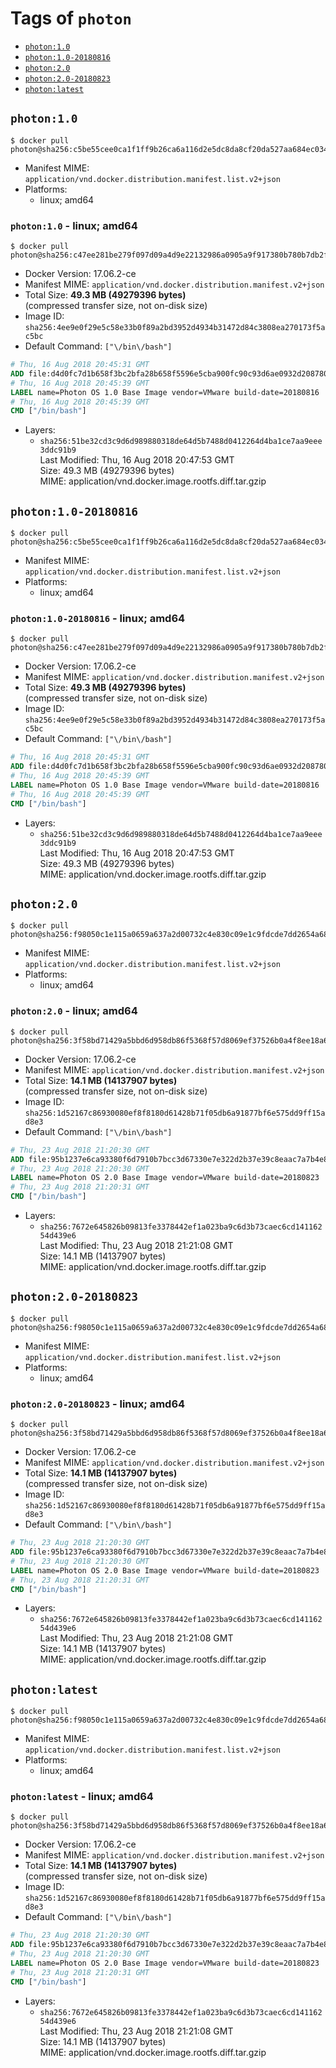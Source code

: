 <!-- THIS FILE IS GENERATED VIA './update-remote.sh' -->

# Tags of `photon`

-	[`photon:1.0`](#photon10)
-	[`photon:1.0-20180816`](#photon10-20180816)
-	[`photon:2.0`](#photon20)
-	[`photon:2.0-20180823`](#photon20-20180823)
-	[`photon:latest`](#photonlatest)

## `photon:1.0`

```console
$ docker pull photon@sha256:c5be55cee0ca1f1ff9b26ca6a116d2e5dc8da8cf20da527aa684ec034f3b8b6c
```

-	Manifest MIME: `application/vnd.docker.distribution.manifest.list.v2+json`
-	Platforms:
	-	linux; amd64

### `photon:1.0` - linux; amd64

```console
$ docker pull photon@sha256:c47ee281be279f097d09a4d9e22132986a0905a9f917380b780b7db2fcc67d4c
```

-	Docker Version: 17.06.2-ce
-	Manifest MIME: `application/vnd.docker.distribution.manifest.v2+json`
-	Total Size: **49.3 MB (49279396 bytes)**  
	(compressed transfer size, not on-disk size)
-	Image ID: `sha256:4ee9e0f29e5c58e33b0f89a2bd3952d4934b31472d84c3808ea270173f5ac5bc`
-	Default Command: `["\/bin\/bash"]`

```dockerfile
# Thu, 16 Aug 2018 20:45:31 GMT
ADD file:d4d0fc7d1b658f3bc2bfa28b658f5596e5cba900fc90c93d6ae0932d2087809f in / 
# Thu, 16 Aug 2018 20:45:39 GMT
LABEL name=Photon OS 1.0 Base Image vendor=VMware build-date=20180816
# Thu, 16 Aug 2018 20:45:39 GMT
CMD ["/bin/bash"]
```

-	Layers:
	-	`sha256:51be32cd3c9d6d989880318de64d5b7488d0412264d4ba1ce7aa9eee3ddc91b9`  
		Last Modified: Thu, 16 Aug 2018 20:47:53 GMT  
		Size: 49.3 MB (49279396 bytes)  
		MIME: application/vnd.docker.image.rootfs.diff.tar.gzip

## `photon:1.0-20180816`

```console
$ docker pull photon@sha256:c5be55cee0ca1f1ff9b26ca6a116d2e5dc8da8cf20da527aa684ec034f3b8b6c
```

-	Manifest MIME: `application/vnd.docker.distribution.manifest.list.v2+json`
-	Platforms:
	-	linux; amd64

### `photon:1.0-20180816` - linux; amd64

```console
$ docker pull photon@sha256:c47ee281be279f097d09a4d9e22132986a0905a9f917380b780b7db2fcc67d4c
```

-	Docker Version: 17.06.2-ce
-	Manifest MIME: `application/vnd.docker.distribution.manifest.v2+json`
-	Total Size: **49.3 MB (49279396 bytes)**  
	(compressed transfer size, not on-disk size)
-	Image ID: `sha256:4ee9e0f29e5c58e33b0f89a2bd3952d4934b31472d84c3808ea270173f5ac5bc`
-	Default Command: `["\/bin\/bash"]`

```dockerfile
# Thu, 16 Aug 2018 20:45:31 GMT
ADD file:d4d0fc7d1b658f3bc2bfa28b658f5596e5cba900fc90c93d6ae0932d2087809f in / 
# Thu, 16 Aug 2018 20:45:39 GMT
LABEL name=Photon OS 1.0 Base Image vendor=VMware build-date=20180816
# Thu, 16 Aug 2018 20:45:39 GMT
CMD ["/bin/bash"]
```

-	Layers:
	-	`sha256:51be32cd3c9d6d989880318de64d5b7488d0412264d4ba1ce7aa9eee3ddc91b9`  
		Last Modified: Thu, 16 Aug 2018 20:47:53 GMT  
		Size: 49.3 MB (49279396 bytes)  
		MIME: application/vnd.docker.image.rootfs.diff.tar.gzip

## `photon:2.0`

```console
$ docker pull photon@sha256:f98050c1e115a0659a637a2d00732c4e830c09e1c9fdcde7dd2654a681ece030
```

-	Manifest MIME: `application/vnd.docker.distribution.manifest.list.v2+json`
-	Platforms:
	-	linux; amd64

### `photon:2.0` - linux; amd64

```console
$ docker pull photon@sha256:3f58bd71429a5bbd6d958db86f5368f57d8069ef37526b0a4f8ee18a6f7fb978
```

-	Docker Version: 17.06.2-ce
-	Manifest MIME: `application/vnd.docker.distribution.manifest.v2+json`
-	Total Size: **14.1 MB (14137907 bytes)**  
	(compressed transfer size, not on-disk size)
-	Image ID: `sha256:1d52167c86930080ef8f8180d61428b71f05db6a91877bf6e575dd9ff15ad8e3`
-	Default Command: `["\/bin\/bash"]`

```dockerfile
# Thu, 23 Aug 2018 21:20:30 GMT
ADD file:95b1237e6ca93380f6d7910b7bcc3d67330e7e322d2b37e39c8eaac7a7b4e8a0 in / 
# Thu, 23 Aug 2018 21:20:30 GMT
LABEL name=Photon OS 2.0 Base Image vendor=VMware build-date=20180823
# Thu, 23 Aug 2018 21:20:31 GMT
CMD ["/bin/bash"]
```

-	Layers:
	-	`sha256:7672e645826b09813fe3378442ef1a023ba9c6d3b73caec6cd14116254d439e6`  
		Last Modified: Thu, 23 Aug 2018 21:21:08 GMT  
		Size: 14.1 MB (14137907 bytes)  
		MIME: application/vnd.docker.image.rootfs.diff.tar.gzip

## `photon:2.0-20180823`

```console
$ docker pull photon@sha256:f98050c1e115a0659a637a2d00732c4e830c09e1c9fdcde7dd2654a681ece030
```

-	Manifest MIME: `application/vnd.docker.distribution.manifest.list.v2+json`
-	Platforms:
	-	linux; amd64

### `photon:2.0-20180823` - linux; amd64

```console
$ docker pull photon@sha256:3f58bd71429a5bbd6d958db86f5368f57d8069ef37526b0a4f8ee18a6f7fb978
```

-	Docker Version: 17.06.2-ce
-	Manifest MIME: `application/vnd.docker.distribution.manifest.v2+json`
-	Total Size: **14.1 MB (14137907 bytes)**  
	(compressed transfer size, not on-disk size)
-	Image ID: `sha256:1d52167c86930080ef8f8180d61428b71f05db6a91877bf6e575dd9ff15ad8e3`
-	Default Command: `["\/bin\/bash"]`

```dockerfile
# Thu, 23 Aug 2018 21:20:30 GMT
ADD file:95b1237e6ca93380f6d7910b7bcc3d67330e7e322d2b37e39c8eaac7a7b4e8a0 in / 
# Thu, 23 Aug 2018 21:20:30 GMT
LABEL name=Photon OS 2.0 Base Image vendor=VMware build-date=20180823
# Thu, 23 Aug 2018 21:20:31 GMT
CMD ["/bin/bash"]
```

-	Layers:
	-	`sha256:7672e645826b09813fe3378442ef1a023ba9c6d3b73caec6cd14116254d439e6`  
		Last Modified: Thu, 23 Aug 2018 21:21:08 GMT  
		Size: 14.1 MB (14137907 bytes)  
		MIME: application/vnd.docker.image.rootfs.diff.tar.gzip

## `photon:latest`

```console
$ docker pull photon@sha256:f98050c1e115a0659a637a2d00732c4e830c09e1c9fdcde7dd2654a681ece030
```

-	Manifest MIME: `application/vnd.docker.distribution.manifest.list.v2+json`
-	Platforms:
	-	linux; amd64

### `photon:latest` - linux; amd64

```console
$ docker pull photon@sha256:3f58bd71429a5bbd6d958db86f5368f57d8069ef37526b0a4f8ee18a6f7fb978
```

-	Docker Version: 17.06.2-ce
-	Manifest MIME: `application/vnd.docker.distribution.manifest.v2+json`
-	Total Size: **14.1 MB (14137907 bytes)**  
	(compressed transfer size, not on-disk size)
-	Image ID: `sha256:1d52167c86930080ef8f8180d61428b71f05db6a91877bf6e575dd9ff15ad8e3`
-	Default Command: `["\/bin\/bash"]`

```dockerfile
# Thu, 23 Aug 2018 21:20:30 GMT
ADD file:95b1237e6ca93380f6d7910b7bcc3d67330e7e322d2b37e39c8eaac7a7b4e8a0 in / 
# Thu, 23 Aug 2018 21:20:30 GMT
LABEL name=Photon OS 2.0 Base Image vendor=VMware build-date=20180823
# Thu, 23 Aug 2018 21:20:31 GMT
CMD ["/bin/bash"]
```

-	Layers:
	-	`sha256:7672e645826b09813fe3378442ef1a023ba9c6d3b73caec6cd14116254d439e6`  
		Last Modified: Thu, 23 Aug 2018 21:21:08 GMT  
		Size: 14.1 MB (14137907 bytes)  
		MIME: application/vnd.docker.image.rootfs.diff.tar.gzip
